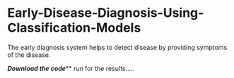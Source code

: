 # Early-Disease-Diagnosis-Using-Classification-Models
The early diagnosis system helps to detect disease by providing symptoms of the disease.

***Download the code*****
run for the results.....
